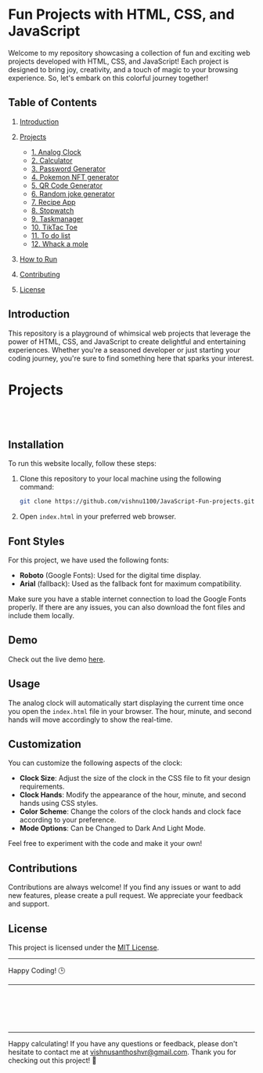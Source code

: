 # Fun Projects with HTML, CSS, and JavaScript


Welcome to my repository showcasing a collection of fun and exciting web projects developed with HTML, CSS, and JavaScript! Each project is designed to bring joy, creativity, and a touch of magic to your browsing experience. So, let's embark on this colorful journey together!

## Table of Contents

1. [Introduction](#introduction)
2. [Projects](#projects)
    - [1. Analog Clock ](#Project1-Analog-Clock)
    - [2. Calculator](#project-2-interactive-emoji-garden)
    - [3. Password Generator](#project-3-gravity-defying-ball)
    - [4. Pokemon NFT generator ](#project-3-gravity-defying-ball)
    - [5. QR Code Generator ](#project-3-gravity-defying-ball)
    - [6. Random joke generator]()
    - [7. Recipe App]()
    - [8. Stopwatch]()
    - [9. Taskmanager]()
    - [10. TikTac Toe]()
    - [11. To do list]()
    - [12. Whack a mole]()

3. [How to Run](#how-to-run)
4. [Contributing](#contributing)
5. [License](#license)

## Introduction

This repository is a playground of whimsical web projects that leverage the power of HTML, CSS, and JavaScript to create delightful and entertaining experiences. Whether you're a seasoned developer or just starting your coding journey, you're sure to find something here that sparks your interest.

# Projects
<br>
<br>

## Installation

To run this website locally, follow these steps:

1. Clone this repository to your local machine using the following command:

   ```bash
   git clone https://github.com/vishnu1100/JavaScript-Fun-projects.git
   ```

2. Open `index.html` in your preferred web browser.

## Font Styles

For this project, we have used the following fonts:

- **Roboto** (Google Fonts): Used for the digital time display.
- **Arial** (fallback): Used as the fallback font for maximum compatibility.

Make sure you have a stable internet connection to load the Google Fonts properly. If there are any issues, you can also download the font files and include them locally.

## Demo

Check out the live demo [here](https://vishnu1100.github.io/JavaScript-Fun-projects/Analog%20Clock/).



## Usage

The analog clock will automatically start displaying the current time once you open the `index.html` file in your browser. The hour, minute, and second hands will move accordingly to show the real-time.

## Customization

You can customize the following aspects of the clock:

- **Clock Size**: Adjust the size of the clock in the CSS file to fit your design requirements.
- **Clock Hands**: Modify the appearance of the hour, minute, and second hands using CSS styles.
- **Color Scheme**: Change the colors of the clock hands and clock face according to your preference.
- **Mode Options**: Can be Changed to Dark And Light Mode.

Feel free to experiment with the code and make it your own!

## Contributions

Contributions are always welcome! If you find any issues or want to add new features, please create a pull request. We appreciate your feedback and support.

## License

This project is licensed under the [MIT License](LICENSE).

---

Happy Coding! 🕒

---

<br>
<br>
<br>
<br>



---

Happy calculating! If you have any questions or feedback, please don't hesitate to contact me at vishnusanthoshvr@gmail.com. Thank you for checking out this project! 🚀 
